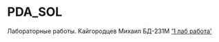 # PDA_SOL
Лабораторные работы. Кайгородцев Михаил БД-231М
['1 лаб работа'](https://github.com/Moglaman/PDA_SOL/blob/main/Untitled0.ipynb)

